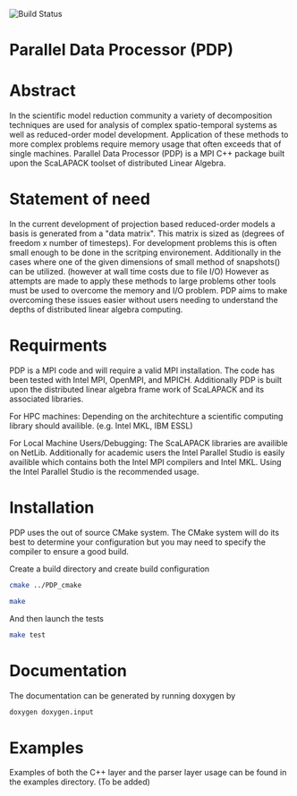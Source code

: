 
![Build Status](https://github.com/narnoldm/PDP/actions/workflows/cmake.yml/badge.svg)


<h1> Parallel Data Processor (PDP) <h1>


# Abstract 

In the scientific model reduction community a variety of 
decomposition techniques are used for analysis of complex
spatio-temporal systems as well as reduced-order model 
development. Application of these methods to more complex
problems require memory usage that often exceeds that of 
single machines. Parallel Data Processor (PDP) is a MPI 
C++ package built upon the ScaLAPACK toolset of distributed
Linear Algebra. 



# Statement of need

In the current development of projection based reduced-order models a 
basis is generated from a "data matrix". This matrix is sized as 
(degrees of freedom x number of timesteps). For development problems 
this is often small enough to be done in the scritping environement. 
Additionally in the cases where one of the given dimensions of small
method of snapshots() can be utilized. (however at wall time costs
due to file I/O) However as attempts are made to apply these methods 
to large problems other tools must be used to overcome the memory 
and I/O problem. PDP aims to make overcoming these issues easier
without users needing to understand the depths of distributed
linear algebra computing.


# Requirments

PDP is a MPI code and will require a valid MPI installation. 
The code has been tested with Intel MPI, OpenMPI, and MPICH.
Additionally PDP is built upon the distributed 
linear algebra frame work of ScaLAPACK and its associated 
libraries. 

For HPC machines: 
Depending on the architechture a scientific computing library
should availible. (e.g. Intel MKL, IBM ESSL) 


For Local Machine Users/Debugging:
The ScaLAPACK libraries are availible on NetLib. Additionally 
for academic users the Intel Parallel Studio is easily availible
which contains both the Intel MPI compilers and Intel MKL. Using 
the Intel Parallel Studio is the recommended usage. 



# Installation

PDP uses the out of source CMake system. The CMake system will do its best 
to determine your configuration but you may need to specify the compiler 
to ensure a good build.

Create a build directory and create build configuration

```bash 
cmake ../PDP_cmake
```

```bash
make
```

And then launch the tests

```bash
make test
```

# Documentation
The documentation can be generated by running doxygen by 

```bash 
doxygen doxygen.input
```


# Examples
Examples of both the C++ layer and the parser layer usage 
can be found in the examples directory. (To be added)




